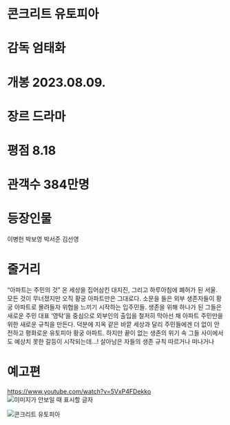 # 콘크리트 유토피아
# 감독 엄태화
# 개봉 2023.08.09.
# 장르 드라마
# 평점 8.18
# 관객수 384만명
# 등장인물
이병헌 박보영 박서준 김선영
# 줄거리
“아파트는 주민의 것” 온 세상을 집어삼킨 대지진, 그리고 하루아침에 폐허가 된 서울. 모든 것이 무너졌지만 오직 황궁 아파트만은 그대로다. 소문을 들은 외부 생존자들이 황궁 아파트로 몰려들자 위협을 느끼기 시작하는 입주민들. 생존을 위해 하나가 된 그들은 새로운 주민 대표 ‘영탁’을 중심으로 외부인의 출입을 철저히 막아선 채 아파트 주민만을 위한 새로운 규칙을 만든다. 덕분에 지옥 같은 바깥 세상과 달리 주민들에겐 더 없이 안전하고 평화로운 유토피아 황궁 아파트. 하지만 끝이 없는 생존의 위기 속 그들 사이에서도 예상치 못한 갈등이 시작되는데...! 살아남은 자들의 생존 규칙 따르거나 떠나거나
# 예고편
https://www.youtube.com/watch?v=5VxP4FDekko
![이미지가 안보일 때 표시할 글자](https://i.namu.wiki/i/AAbktD4ERQ2Cj0u9S_MYukbQROltSIK6v0BuRnNZ4klp_uZYBYRAHQLagSyH62uJPnfhekjO7f4fED_qmC6kU3WSRcyPVQVdcUIDhTBvWDQQBa9csKOHDuRPjxbtvy9elkLG_jP9gqNKLngulFXzDw.webp)

![콘크리트 유토피아](https://talkimg.imbc.com/TVianUpload/tvian/TViews/image/2023/06/13/2a47c54f-e681-48da-8947-fd374ece967e.jpg)
